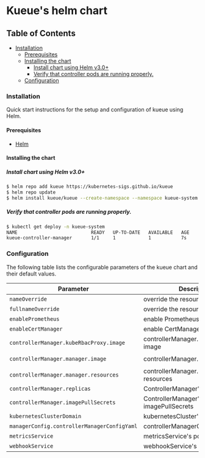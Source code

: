 # Kueue's helm chart

## Table of Contents

<!-- toc -->
- [Installation](#installation)
  - [Prerequisites](#prerequisites)
  - [Installing the chart](#installing-the-chart)
    - [Install chart using Helm v3.0+](#install-chart-using-helm-v30)
    - [Verify that controller pods are running properly.](#verify-that-controller-pods-are-running-properly)
  - [Configuration](#configuration)
<!-- /toc -->

### Installation

Quick start instructions for the setup and configuration of kueue using Helm.

#### Prerequisites

- [Helm](https://helm.sh/docs/intro/quickstart/#install-helm)

#### Installing the chart

##### Install chart using Helm v3.0+

```bash
$ helm repo add kueue https://kubernetes-sigs.github.io/kueue
$ helm repo update
$ helm install kueue/kueue --create-namespace --namespace kueue-system
```

##### Verify that controller pods are running properly.

```bash
$ kubectl get deploy -n kueue-system
NAME                           READY   UP-TO-DATE   AVAILABLE   AGE
kueue-controller-manager       1/1     1            1           7s
```

### Configuration

The following table lists the configurable parameters of the kueue chart and their default values.

| Parameter                                   | Description                             |Default                                      |
|---------------------------------------------|-----------------------------------------|---------------------------------------------|
| `nameOverride`                              | override the resource name              | ``                                          |
| `fullnameOverride`                          | override the resource name              | ``                                          |
| `enablePrometheus`                          | enable Prometheus                       | `false`                                     |
| `enableCertManager`                         | enable CertManager                      | `false`                                     |
| `controllerManager.kubeRbacProxy.image`     | controllerManager.kubeRbacProxy's image | `gcr.io/kubebuilder/kube-rbac-proxy:v0.8.0` |
| `controllerManager.manager.image`           | controllerManager.manager's image       | `gcr.io/k8s-staging-kueue/kueue:main`       |
| `controllerManager.manager.resources`       | controllerManager.manager's resources   | abbr.                                       |
| `controllerManager.replicas`                | ControllerManager's replicaCount        | `1`                                         |
| `controllerManager.imagePullSecrets`        | ControllerManager's imagePullSecrets    | `[]`                                        |
| `kubernetesClusterDomain`                   | kubernetesCluster's Domain              | `cluster.local`                             |
| `managerConfig.controllerManagerConfigYaml` | controllerManagerConfigYaml             | abbr.                                       |
| `metricsService`                            | metricsService's ports                  | abbr.                                       |
| `webhookService`                            | webhookService's ports                  | abbr.                                       |